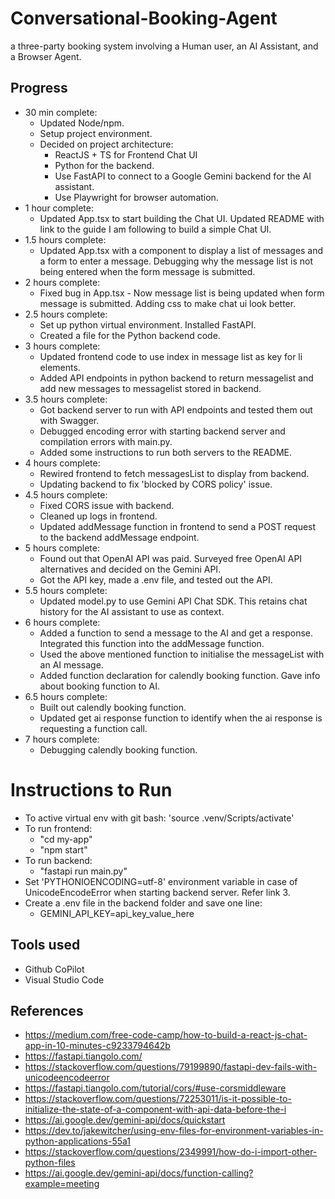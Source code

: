 # Conversational-Booking-Agent
 a three-party booking system involving a Human user, an AI Assistant, and a Browser Agent. 

## Progress
* 30 min complete:
    * Updated Node/npm.
    * Setup project environment.
    * Decided on project architecture:
        * ReactJS + TS for Frontend Chat UI
        * Python for the backend. 
        * Use FastAPI to connect to a Google Gemini backend for the AI assistant.
        * Use Playwright for browser automation.  
* 1 hour complete:
    * Updated App.tsx to start building the Chat UI. Updated README with link to the guide I am following to build a simple Chat UI.
* 1.5 hours complete:
    * Updated App.tsx with a component to display a list of messages and a form to enter a message. Debugging why the message list is not being entered when the form message is submitted.
* 2 hours complete:
    * Fixed bug in App.tsx - Now message list is being updated when form message is submitted. Adding css to make chat ui look better.
* 2.5 hours complete:
    * Set up python virtual environment. Installed FastAPI. 
    * Created a file for the Python backend code.
* 3 hours complete:
    * Updated frontend code to use index in message list as key for li elements.
    * Added API endpoints in python backend to return messagelist and add new messages to messagelist stored in backend.
* 3.5 hours complete:
    * Got backend server to run with API endpoints and tested them out with Swagger.
    * Debugged encoding error with starting backend server and compilation errors with main.py.
    * Added some instructions to run both servers to the README.
* 4 hours complete:
    * Rewired frontend to fetch messagesList to display from backend.
    * Updating backend to fix 'blocked by CORS policy' issue.
* 4.5 hours complete:
    * Fixed CORS issue with backend.
    * Cleaned up logs in frontend.
    * Updated addMessage function in frontend to send a POST request to the backend addMessage endpoint.
* 5 hours complete:
    * Found out that OpenAI API was paid. Surveyed free OpenAI API alternatives and decided on the Gemini API.
    * Got the API key, made a .env file, and tested out the API.
* 5.5 hours complete:
    * Updated model.py to use Gemini API Chat SDK. This retains chat history for the AI assistant to use as context.
* 6 hours complete:
    * Added a function to send a message to the AI and get a response. Integrated this function into the addMessage function.
    * Used the above mentioned function to initialise the messageList with an AI message.
    * Added function declaration for calendly booking function. Gave info about booking function to AI.
* 6.5 hours complete:
    * Built out calendly booking function.
    * Updated get ai response function to identify when the ai response is requesting a function call.
* 7 hours complete:
    * Debugging calendly booking function.

# Instructions to Run
* To active virtual env with git bash: 'source .venv/Scripts/activate'
* To run frontend:
    * "cd my-app"
    * "npm start"
* To run backend:
    * "fastapi run main.py"
* Set 'PYTHONIOENCODING=utf-8' environment variable in case of UnicodeEncodeError when starting backend server. Refer link 3.
* Create a .env file in the backend folder and save one line:
    * GEMINI_API_KEY=api_key_value_here

## Tools used
* Github CoPilot
* Visual Studio Code

## References
* https://medium.com/free-code-camp/how-to-build-a-react-js-chat-app-in-10-minutes-c9233794642b
* https://fastapi.tiangolo.com/
* https://stackoverflow.com/questions/79199890/fastapi-dev-fails-with-unicodeencodeerror
* https://fastapi.tiangolo.com/tutorial/cors/#use-corsmiddleware
* https://stackoverflow.com/questions/72253011/is-it-possible-to-initialize-the-state-of-a-component-with-api-data-before-the-i
* https://ai.google.dev/gemini-api/docs/quickstart
* https://dev.to/jakewitcher/using-env-files-for-environment-variables-in-python-applications-55a1
* https://stackoverflow.com/questions/2349991/how-do-i-import-other-python-files
* https://ai.google.dev/gemini-api/docs/function-calling?example=meeting
